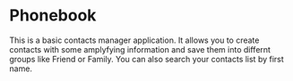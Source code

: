 # Phonebook
This is a basic contacts manager application. It allows you to create contacts with some amplyfying information and save them into 
differnt groups like Friend or Family. You can also search your contacts list by first name. 
